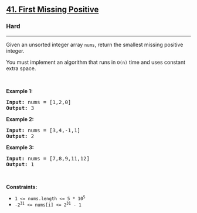 <h2><a href="https://leetcode.com/problems/first-missing-positive/">41. First Missing Positive</a></h2><h3>Hard</h3><hr><div><p><font papago-translate="cached" papago-id="14">Given an unsorted integer array </font><code>nums</code><font papago-translate="cached" papago-id="15">, return the smallest missing positive integer.</font></p>

<p><font papago-translate="cached" papago-id="16">You must implement an algorithm that runs in </font><code>O(n)</code><font papago-translate="cached" papago-id="17"> time and uses constant extra space.</font></p>

<p>&nbsp;</p>
<p><strong papago-id="18" papago-translate="translated">Example 1:</strong></p>
<pre papago-id="19" papago-translate="cached"><strong papago-id="19-0">Input:</strong> nums = [1,2,0]
<strong papago-id="19-2">Output:</strong> 3
</pre><p><strong papago-id="20" papago-translate="translated">Example 2:</strong></p>
<pre papago-id="21" papago-translate="cached"><strong papago-id="21-0">Input:</strong> nums = [3,4,-1,1]
<strong papago-id="21-2">Output:</strong> 2
</pre><p><strong papago-id="22" papago-translate="translated">Example 3:</strong></p>
<pre papago-id="23" papago-translate="cached"><strong papago-id="23-0">Input:</strong> nums = [7,8,9,11,12]
<strong papago-id="23-2">Output:</strong> 1
</pre>
<p>&nbsp;</p>
<p><strong papago-id="24" papago-translate="translated">Constraints:</strong></p>

<ul>
	<li><code>1 &lt;= nums.length &lt;= 5 * 10<sup>5</sup></code></li>
	<li><code>-2<sup>31</sup> &lt;= nums[i] &lt;= 2<sup>31</sup> - 1</code></li>
</ul>
</div>